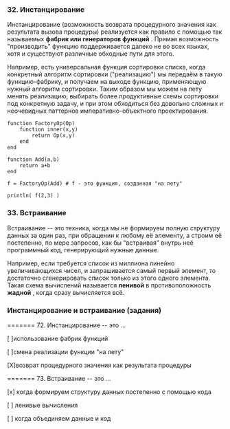 ### 32. Инстанцирование

Инстанцирование (возможность возврата процедурного значения как результата вызова процедуры) реализуется как правило с помощью так называемых  **фабрик или генераторов функций** .
Прямая возможность "производить" функцию поддерживается далеко не во всех языках, хотя и существуют различные обходные пути для этого.

Например, есть универсальная функция сортировки списка, когда конкретный алгоритм сортировки ("реализацию") мы передаём в такую функцию-фабрику, и получаем на выходе функцию, применяющую нужный алгоритм сортировки. Таким образом мы можем на лету менять реализацию, выбирать более продуктивные схемы сортировки под конкретную задачу, и при этом обходиться без довольно сложных и неочевидных паттернов императивно-объектного проектирования.

```
function FactoryOp(Op)
    function inner(x,y)
        return Op(x,y)
    end
end

function Add(a,b)
    return a+b
end

f = FactoryOp(Add) # f - это функция, созданная "на лету"

println( f(2,3) )
```


### 33. Встраивание

Встраивание -- это техника, когда мы не формируем полную структуру данных за один раз, при обращении к любому её элементу, а строим её постепенно, по мере запросов, как бы "встраивая" внутрь неё программный код, генерирующий нужные данные.

Например, если требуется список из миллиона линейно увеличивающихся чисел, и запрашивается самый первый элемент, то достаточно сгенерировать список только из этого одного элемента. Такая схема вычислений называется **ленивой** в противоположность  **жадной** , когда сразу вычисляется всё.


### Инстанцирование и встраивание (задания)

======= 72. Инстанцирование -- это ...

[ ]использование фабрик функций

[ ]смена реализации функции "на лету"

[X]возврат процедурного значения как результата процедуры

======= 73. Встраивание -- это ...

[x] когда формируем структуру данных постепенно с помощью кода

[ ] ленивые вычисления

[ ] когда объединяем данные и код
